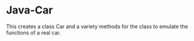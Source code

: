 # Java-Car
This creates a class Car and a variety methods for the class to emulate the functions of a real car.
